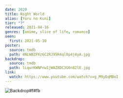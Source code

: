 ```yaml
---
date: 2020
title: Night World
alias: [Yoru no Kuni]
tier: "?"
released: 2021-04-16
genres: [anime, slice of life, romance]
seen:
  first: 2021-05-10
poster:
  source: tmdb
  path: 4NLWBZFXz6C2RJ95R4ql0p4j4yA.jpg
backdrop:
  source: tmdb
  path: lLqwrKWNPnw1jWAZ8DC3G6n82lE.jpg
link:
  watch: https://www.youtube.com/watch?v=g_M9yDqMBoI
---
```


![Backdrop#f#fb](https://image.tmdb.org/t/p/w1280/2CWh6yHfu2HIiQ72zsJ98MYZQYl.jpg "Source: TMDB")
